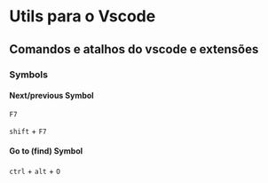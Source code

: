 # Utils para o Vscode

## Comandos e atalhos do vscode e extensões

### Symbols

#### Next/previous Symbol

`F7`

`shift` + `F7`

#### Go to (find) Symbol

`ctrl` + `alt` + `O`